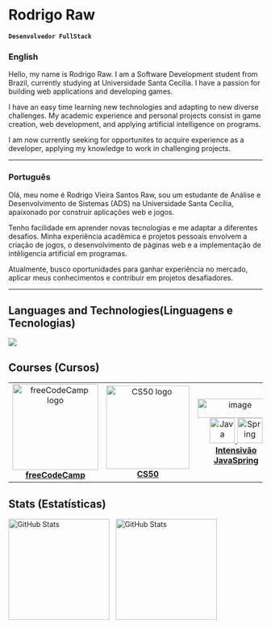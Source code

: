 # Rodrigo Raw

**`Desenvolvedor FullStack`**

### English

Hello, my name is Rodrigo Raw. I am a Software Development student from Brazil, currently studying at Universidade Santa Cecília. I have a passion for building web applications and developing games.

I have an easy time learning new technologies and adapting to new diverse challenges. My academic experience and personal projects consist in game creation, web development, and applying artificial intelligence on programs.

 I am now currently seeking for opportunites to acquire experience as a developer, applying my knowledge to work in challenging projects.

----
   
### Português

Olá, meu nome é Rodrigo Vieira Santos Raw, sou um estudante de Análise e Desenvolvimento de Sistemas (ADS) na Universidade Santa Cecília, apaixonado por construir aplicações web e jogos.

Tenho facilidade em aprender novas tecnologias e me adaptar a diferentes desafios. Minha experiência acadêmica e projetos pessoais envolvem a criação de jogos, o desenvolvimento de páginas web e a implementação de intêligencia artificial em programas.

Atualmente, busco oportunidades para ganhar experiência no mercado, aplicar meus conhecimentos e contribuir em projetos desafiadores.

---

## Languages and Technologies(Linguagens e Tecnologias) 
<img src="https://skillicons.dev/icons?i=html,css,javascript,cs,java,python,mysql" />

## Courses (Cursos)

<table>
  <tr>
    <td align="center">
      <a href=https://www.freecodecamp.org/learn>
        <img width="170" height="auto" alt="freeCodeCamp logo" src="https://github.com/user-attachments/assets/6a9ab4d9-e813-4d9c-9a95-ab3d112607de" /><br>
        <strong>freeCodeCamp</strong>
      </a>
    </td>
    <td align="center">
      <a href="https://pll.harvard.edu/course/cs50-introduction-computer-science">
        <img width="165" height="auto" alt="CS50 logo" src="https://github.com/user-attachments/assets/3acd7551-89e9-414c-9021-41d402fed041" /><br>
        <strong>CS50</strong>
      </a>
    </td>
    <td align="center">
      <a href="https://devsuperior.com.br">
        <img width="153" height="38" alt="image" src="https://github.com/user-attachments/assets/2dcce22f-d28f-47be-8dd0-1b279fc0581c" />
        <img src="https://cdn.jsdelivr.net/gh/devicons/devicon/icons/java/java-original.svg" height="50" alt="Java" />
        <img src="https://cdn.jsdelivr.net/gh/devicons/devicon/icons/spring/spring-original.svg" height="50" alt="Spring" /><br>
        <strong>Intensivão JavaSpring</strong>
</table>


## Stats (Estatísticas)

<p>
  <img 
    align="left" 
    alt="GitHub Stats" 
    height="200" 
    style="padding-right: 10px;" 
    src="https://github-readme-stats.vercel.app/api?username=RodrigoVSRaw&show_icons=true&theme=tokyonight&include_all_commits=true&locale=pt-br" 
  />

<img 
      align="left" 
      alt="GitHub Stats" 
      height="200" 
      src="https://github-readme-stats.vercel.app/api/top-langs/?username=RodrigoVSRaw&theme=tokyonight&layout=compact&custom_title=Tecnologias&langs_count=9" 
  />

</p>
